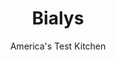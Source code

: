 ---
layout: ../../layouts/MarkdownPostLayout.astro
title: Bialys
author: America's Test Kitchen
pubDate: 2023-03-15
description: "They’re not well known outside New York city, but these savory rolls should be."
image_url: https://res.cloudinary.com/hksqkdlah/image/upload/ar_1:1,c_fill,dpr_2.0,f_auto,fl_lossy.progressive.strip_profile,g_faces:auto,q_auto:low,w_344/SFS_Bialys-6_gdwjl0
tags: ["New England","Breads","Cookbook Collection"]
calories: 3079
protein: 6
carbohydrates: 47
fats: 4
fiber: 2
ingredients: ["2 cups, warm water (110 degrees)","1 tablespoon, sugar","2 teaspoons, instant or rapid-rise yeast","4 3/4 cups (23 3/4 ounces), all-purpose flour","2 tablespoons, kosher salt","3 tablespoons, olive oil","3 , onions, chopped fine","1 teaspoon, kosher salt","1 tablespoon, poppy seeds"]
serves: 12
time: "1½ hours, plus 1¾ hours rising"
instructions: ["FOR THE DOUGH: In bowl of stand mixer, combine warm water, sugar, and yeast and let sit until foamy, about 3 minutes. Add flour and salt to yeast mixture. Fit stand mixer with dough hook and knead on low speed until dough comes together, about 3 minutes.","Turn out dough onto lightly floured counter and knead by hand until smooth, about 1 minute. Transfer dough to greased bowl and cover tightly with plastic wrap. Let dough rise at room temperature until almost doubled in size, about 1 hour.","Line 2 rimmed baking sheets with parchment paper and lightly flour parchment. Gently press center of dough to deflate. Transfer dough to lightly floured counter and divide into 12 equal pieces. Form each piece into rough ball by pulling dough edges underneath so top is smooth. Arrange 6 balls on each prepared sheet and cover loosely with plastic. Let dough rise at room temperature for 30 minutes.","FOR THE FILLING: Heat oil in 12-inch nonstick skillet over medium heat until shimmering. Add onions and salt and cook until golden brown, about 10 minutes. Off heat, stir in poppy seeds.","Adjust oven racks to upper-middle and lower-middle positions and heat oven to 475 degrees. On lightly floured counter, use your hands to gently press each dough ball into 5-inch round. Return to sheets and cover loosely with plastic. Let dough rise at room temperature until puffy, 15 to 20 minutes.","Grease and flour bottom of round 1-cup dry measuring cup (or 3-inch-diameter drinking glass). Press cup firmly into center of each dough round until cup touches sheet to make indentation for filling. (Reflour cup as needed to prevent sticking.)","Divide filling evenly among bialys (about 1 heaping tablespoon each) and smooth with back of spoon. Bake until spotty golden brown, 15 to 20 minutes, rotating and switching sheets halfway through baking. Transfer bialys to wire rack and let cool for 10 minutes. Serve."]
nutrition: ["117 mg Potassium, K","80 mg Phosphorus, P","27 mg Calcium, Ca","2 mg Iron, Fe","18 mg Magnesium, Mg","308 mg Sodium, Na","4 g Total lipid (fat)","3 mg Niacin","2 g Fatty acids, total monounsaturated","2 mg Vitamin C, total ascorbic acid","2 g Fiber, total dietary","86 µg Folic acid","38 µg Folate, food","2 g Sugars, total","2 µg Vitamin K (phylloquinone)","74 g Water","47 g Carbohydrate, by difference","185 µg Folate, DFE","6 g Protein","256 kcal Energy","1 g Sugars, added","3079 calories"]
notes: "If you substitute table salt for kosher, cut the salt amounts in half."
---